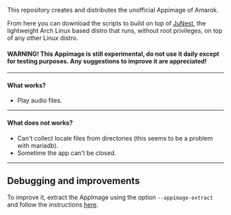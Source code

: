 This repository creates and distributes the unofficial Appimage of Amarok.

From here you can download the scripts to build on top of [JuNest](https://github.com/fsquillace/junest), the lightweight Arch Linux based distro that runs, without root privileges, on top of any other Linux distro.

#### WARNING! This Appimage is still experimental, do not use it daily except for testing purposes. Any suggestions to improve it are appreciated! 

---------------------------------

#### What works?
- Play audio files.

---------------------------------

#### What does not works?
- Can't collect locale files from directories (this seems to be a problem with mariadb).
- Sometime the app can't be closed.

---------------------------------

## Debugging and improvements

To improve it, extract the AppImage using the option `--appimage-extract` and follow the instructions [here](https://github.com/ivan-hc/ArchImage#troubleshooting).
